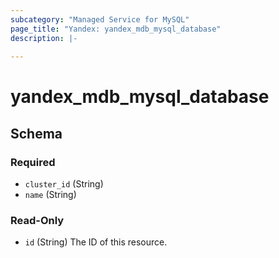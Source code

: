 ```yaml
---
subcategory: "Managed Service for MySQL"
page_title: "Yandex: yandex_mdb_mysql_database"
description: |-
  
---
```


# yandex_mdb_mysql_database

<!-- schema generated by tfplugindocs -->
## Schema

### Required

- `cluster_id` (String)
- `name` (String)

### Read-Only

- `id` (String) The ID of this resource.